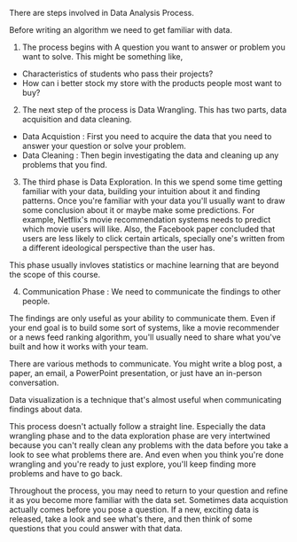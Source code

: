 There are steps involved in Data Analysis Process.

Before writing an algorithm we need to get familiar with data.


1. The process begins with A question you want to answer or problem you want to solve. This might be something like, 
- Characteristics of students who pass their projects?
- How can i better stock my store with the products people most want to buy?

2. The next step of the process is Data Wrangling.
This has two parts, data acquisition and data cleaning.

- Data Acquistion : First you need to acquire the data that you need to answer your question or solve your problem. 
- Data Cleaning : Then begin investigating the data and cleaning up any problems that you find. 

3. The third phase is Data Exploration.
In this we spend some time getting familiar with your data, building your intuition about it and finding patterns.
Once you're familiar with your data you'll usually want to draw some conclusion about it or maybe make some predictions. 
For example, Netflix's movie recommendation systems needs to predict which movie users will like.
Also, the Facebook paper concluded that users are less likely to click certain articals, specially one's written from a different ideological perspective than the user has. 

This phase usually invloves statistics or machine learning that are beyond the scope of this course.

4. Communication Phase : We need to communicate the findings to other people.

The findings are only useful as your ability to communicate them. Even if your end goal is to build some sort of systems, like a movie recommender or a news feed ranking algorithm, you'll usually need to share what you've built and how it works with your team. 

There are various methods to communicate. You might write a blog post, a paper, an email, a PowerPoint presentation, or just have an in-person conversation.

Data visualization is a technique that's almost useful when communicating findings about data.

This process doesn't actually follow a straight line. Especially the data wrangling phase and to the data exploration phase are very intertwined because you can't really clean any problems with the data before you take a look to see what problems there are. And even when you think you're done wrangling and you're ready to just explore, you'll keep finding more problems and have to go back.

Throughout the process, you may need to return to your question and refine it as you become more familiar with the data set.
Sometimes data acquistion actually comes before you pose a question. If a new, exciting data is released, take a look and see what's there, and then think of some questions that you could answer with that data.